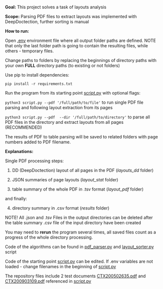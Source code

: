 **Goal:** This project solves a task of layouts analysis

**Scope:** Parsing PDF files to extract layouts was implemented with DeepDoctection, further sorting is manual

**How to run:**

Open [.env](.env) environment file where all output folder paths are defined.
NOTE that only the last folder path is going to contain the resulting files, while others - temporary files.

Change paths to folders by replacing the beginnings of directory paths with your own **FULL** directory paths (to existing or not folders)

Use pip to install dependencies:

``pip install -r requirements.txt``

Run the program from its starting point [script.py](script.py) with optional flags:

``python3 script.py --pdf '/full/path/to/file'`` to run single PDF file parsing and following layout extraction from its pages

``python3 script.py --pdf  --dir '/full/path/to/directory'`` to parse all PDF files in the directory and extract layouts from all pages (RECOMMENDED)

The results of PDF to table parsing will be saved to related folders with page numbers added to PDF filename. 

**Explanations:**

Single PDF processing steps:

1. DD (DeepDoctection) layout of all pages in the PDF (_layouts_dd_ folder)
 
2. JSON summaries of page layouts (_layout_stat_ folder)
 
3. table summary of the whole PDF in .tsv format (_layout_pdf_ folder)

and finally:

4. directory summary in .csv format (_results_ folder)

NOTE! All .json and .tsv Files in the output directories can be deleted after the table summary .csv file of the input directory have been created

You may need to **rerun** the program several times, all saved files count as a progress of the whole directory processing. 

Code of the algorithms can be found in [pdf_parser.py](pdf_parser.py) and [layout_sorter.py](layout_sorter.py) script

Code of the starting point [script.py](script.py) can be edited. 
If .env variables are not loaded - change filenames in the beginning of [script.py](script.py)

The repository files include 2 test documents [CTX200502635.pdf](CTX200502635.pdf) and [CTX200903109.pdf](CTX200903109.pdf) referenced in [script.py](script.py)